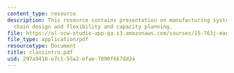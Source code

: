 ```yaml
---
content_type: resource
description: This resource contains presentation on manufacturing system design, supply
  chain design and flexibility and capacity planning.
file: https://ol-ocw-studio-app-qa.s3.amazonaws.com/courses/15-763j-manufacturing-system-and-supply-chain-design-spring-2005/297a9416e7c155a2efae7890f667dd2a_classintro.pdf
file_type: application/pdf
resourcetype: Document
title: classintro.pdf
uid: 297a9416-e7c1-55a2-efae-7890f667dd2a
---
```

